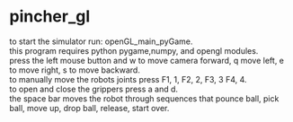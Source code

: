 pincher_gl
==========
to start the simulator run: openGL_main_pyGame. <br>
this program requires python pygame,numpy, and opengl modules.<br> 
press the left mouse button and w to move camera forward, q move left, e to move right, s to move backward.<br>
to manually move the robots joints press F1, 1, F2, 2, F3, 3 F4, 4. <br>
to open and close the grippers press a and d. <br>
the space bar moves the robot through sequences that pounce ball, pick ball, move up, drop ball, release, start over.<br>
